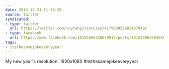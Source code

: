 ```yaml
---
date: 2013-12-31 11:38:20
source: twitter
syndicated:
- type: twitter
  url: https://twitter.com/roytang/statuses/417983055681187840/
- type: facebook
  url: https://www.facebook.com/10155666240078912/posts/10152696359268912
tags:
- itsthesamejokeeveryyear
---
```


My new year's resolution: 1920x1080 #itsthesamejokeeveryyear